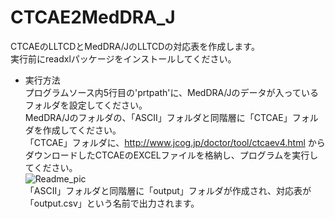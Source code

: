 CTCAE2MedDRA_J
======
CTCAEのLLTCDとMedDRA/JのLLTCDの対応表を作成します。  
実行前にreadxlパッケージをインストールしてください。  

- 実行方法  
プログラムソース内5行目の'prtpath'に、MedDRA/Jのデータが入っているフォルダを設定してください。  
MedDRA/Jのフォルダの、「ASCII」フォルダと同階層に「CTCAE」フォルダを作成してください。  
「CTCAE」フォルダに、http://www.jcog.jp/doctor/tool/ctcaev4.html からダウンロードしたCTCAEのEXCELファイルを格納し、プログラムを実行してください。  
![Readme_pic](https://github.com/nnh/CTCAE2MedDRA_J/Readme_image/Readme_2_1.PNG)  
「ASCII」フォルダと同階層に「output」フォルダが作成され、対応表が「output.csv」という名前で出力されます。
